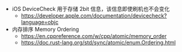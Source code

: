 - iOS DeviceCheck 用于存储  2bit 信息，该信息即使刷机也不会变化
	- https://developer.apple.com/documentation/devicecheck?language=objc
- 内存排序 Memory Ordering
	- https://en.cppreference.com/w/cpp/atomic/memory_order
	- https://doc.rust-lang.org/std/sync/atomic/enum.Ordering.html
